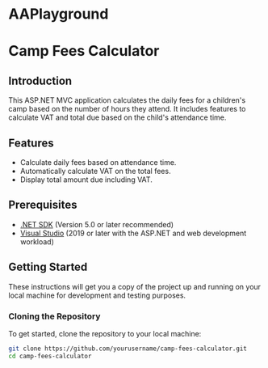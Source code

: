 # AAPlayground

# Camp Fees Calculator

## Introduction
This ASP.NET MVC application calculates the daily fees for a children's camp based on the number of hours they attend. It includes features to calculate VAT and total due based on the child's attendance time.

## Features
- Calculate daily fees based on attendance time.
- Automatically calculate VAT on the total fees.
- Display total amount due including VAT.

## Prerequisites
- [.NET SDK](https://dotnet.microsoft.com/download) (Version 5.0 or later recommended)
- [Visual Studio](https://visualstudio.microsoft.com/) (2019 or later with the ASP.NET and web development workload)

## Getting Started
These instructions will get you a copy of the project up and running on your local machine for development and testing purposes.

### Cloning the Repository
To get started, clone the repository to your local machine:

```bash
git clone https://github.com/yourusername/camp-fees-calculator.git
cd camp-fees-calculator
